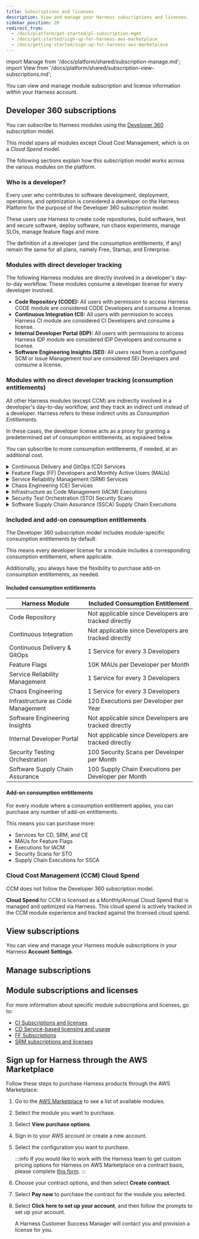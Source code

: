 ```yaml
---
title: Subscriptions and licenses
description: View and manage your Harness subscriptions and licenses.
sidebar_position: 20
redirect_from:
  - /docs/platform/get-started/pl-subscription-mgmt
  - /docs/get-started/sign-up-for-harness-aws-marketplace
  - /docs/getting-started/sign-up-for-harness-aws-marketplace
---
```


import Manage from '/docs/platform/shared/subscription-manage.md';
import View from '/docs/platform/shared/subscription-view-subscriptions.md';

You can view and manage module subscription and license information within your Harness account.

## Developer 360 subscriptions

You can subscribe to Harness modules using the [Developer 360](https://www.harness.io/pricing) subscription model.

This model spans all modules except Cloud Cost Management, which is on a *Cloud Spend* model.

The following sections explain how this subscription model works across the various modules on the platform.

### Who is a developer?

Every user who contributes to software development, deployment, operations, and optimization is considered a developer on the Harness Platform for the purpose of the Developer 360 subscription model.

These users use Harness to create code repositories, build software, test and secure software, deploy software, run chaos experiments, manage SLOs, manage feature flags and more.

The definition of a developer (and the consumption entitlements, if any) remain the same for all plans, namely Free, Startup, and Enterprise.

### Modules with direct developer tracking

The following Harness modules are directly involved in a developer's day-to-day workflow. These modules consume a developer license for every developer involved.

- **Code Repository (CODE):** All users with permission to access Harness CODE module are considered CODE Developers and consume a license.
- **Continuous Integration (CI):** All users with permission to access Harness CI module are considered CI Developers and consume a license.
- **Internal Developer Portal (IDP):** All users with permissions to access Harness IDP module are considered IDP Developers and consume a license.
- **Software Engineering Insights (SEI):** All users read from a configured SCM or Issue Management tool are considered SEI Developers and consume a license.

### Modules with no direct developer tracking (consumption entitlements)

All other Harness modules (except CCM) are indirectly involved in a developer's day-to-day workflow, and they track an indirect unit instead of a developer. Harness refers to these indirect units as *Consumption Entitlements*.

In these cases, the developer license acts as a proxy for granting a predetermined set of consumption entitlements, as explained below.

You can subscribe to more consumption entitlements, if needed, at an additional cost.

<details>
<summary>Continuous Delivery and GitOps (CD) Services</summary>

CD deploys software services onto infrastructure platforms spanning traditional VMs, Kubernetes, public cloud platforms, serverless functions, and other custom deployment targets. A **Service** is an independent unit of software you track and manage through Harness CD and GitOps. This typically maps to:

- A service in Kubernetes.
- A containerized service on a cloud (such as AWS ECS or Azure ACS or Google Container Engine).
- A VM in the traditional VM-based apps.
- Six serverless functions in serverless environments.

CD tracks **Service** license consumption instead of **Developers**. All Service licenses are tracked over a *last 30 days* active window. For a detailed understanding of CD services and how they are tracked, go to [Service licensing for CD](https://developer.harness.io/docs/continuous-delivery/get-started/service-licensing-for-cd/).

</details>

<details>
<summary>Feature Flags (FF) Developers and Monthly Active Users (MAUs)</summary>

Harness Feature Flags is a feature flag rollout and management module that tracks Developers based on their active engagement with the FF module. FF tracks **Developers** and **MAU** license consumption.

Every platform user that actively creates, edits, or deletes a flag or a group is tracked as a FF developer. Monthly Active Users (MAUs) represent the unique users seen every month from one or more client-side applications that evaluate various flags managed by Harness.

</details>

<details>
<summary>Service Reliability Management (SRM) Services</summary>

SRM helps manage SLOs/SLIs for various services in an R&D organization. A **Service** is an independent unit of software you track & manage through Harness SRM. This typically maps to:

- A service in Kubernetes.
- A containerized service on a cloud (such as AWS ECS or Azure ACS or Google Container Engine).
- A VM in the traditional VM-based apps.
- Six serverless functions in serverless environments.

SRM tracks **Service** license consumption, instead of **Developers**. All Service licenses are tracked over a *last 30 days* active window.

</details>

<details>
<summary>Chaos Engineering (CE) Services</summary>

CE helps run chaos experiments across various services in an R&D organization, towards the goal of making them resilient . A **Service** is an independent unit of software you track & manage through Harness CD & GitOps. This typically maps to:

- A service in Kubernetes.
- A containerized service on a cloud (such as AWS ECS or Azure ACS or Google Container Engine).
- A VM in the traditional VM-based apps.
- Six serverless functions in serverless environments.

CE tracks **Service** license consumption, instead of **Developers**. All Service licenses are tracked over a *last 30 days* active window.

</details>

<details>
<summary>Infrastructure as Code Management (IACM) Executions</summary>

An IACM **Execution** is counted as every successful IACM stage execution that uses an Infrastructure Provider's `apply` command (such as `terraform apply`) and results in resource changes.

IACM tracks **Executions** license consumption, instead of **Developers**.

</details>

<details>
<summary>Security Test Orchestration (STO) Security Scans</summary>

A **Security Scan** is defined as the execution of the STO step within a pipeline. This involves scanning an artifact (referred to as the Target), which can be a Repository, Docker image, or a live application, for security vulnerabilities.

STO tracks **Security Scans** license consumption, instead of **Developers**. Security Scans are tracked over a *last 30 days* active window.

</details>

<details>
<summary>Software Supply Chain Assurance (SSCA) Supply Chain Executions</summary>

A **Supply Chain Execution** is defined as the execution of the SSCA step in a pipeline. Generating SBOMs, enforcing SBOM policies, generating SLSA provenance or verifying SLSA provenance are all counted as unique SSCA steps.

SSCA tracks **Supply Chain Executions** license consumption, instead of **Developers**. Supply Chain Executions are tracked over a *last 30 days* active window.

</details>

### Included and add-on consumption entitlements

The Developer 360 subscription model includes module-specific consumption entitlements by default.

This means every developer license for a module includes a corresponding consumption entitlement, where applicable.

Additionally, you always have the flexibility to purchase add-on consumption entitlements, as needed.

#### Included consumption entitlements

| Harness Module | Included Consumption Entitlement |
|----------------|----------------------------------|
| Code Repository | Not applicable since Developers are tracked directly|
| Continuous Integration | Not applicable since Developers are tracked directly|
| Continuous Delivery & GitOps | 1 Service for every 3 Developers |
| Feature Flags | 10K MAUs per Developer per Month|
| Service Reliability Management | 1 Service for every 3 Developers |
| Chaos Engineering | 1 Service for every 3 Developers |
| Infrastructure as Code Management | 120 Executions per Developer per Year|
| Software Engineering Insights | Not applicable since Developers are tracked directly |
| Internal Developer Portal | Not applicable since Developers are tracked directly|
| Security Testing Orchestration | 100 Security Scans per Developer per Month |
| Software Supply Chain Assurance | 100 Supply Chain Executions per Developer per Month|

#### Add-on consumption entitlements

For every module where a consumption entitlement applies, you can purchase any number of add-on entitlements.

This means you can purchase more:

- Services for CD, SRM, and CE
- MAUs for Feature Flags
- Executions for IACM
- Security Scans for STO
- Supply Chain Executions for SSCA

### Cloud Cost Management (CCM) Cloud Spend

CCM does not follow the Developer 360 subscription model.

**Cloud Spend** for CCM is licensed as a Monthly/Annual Cloud Spend that is managed and optimized via Harness. This cloud spend is actively tracked in the CCM module experience and tracked against the licensed cloud spend.

## View subscriptions

You can view and manage your Harness module subscriptions in your Harness **Account Settings**.

<View />

## Manage subscriptions

<Manage />

## Module subscriptions and licenses

For more information about specific module subscriptions and licenses, go to:

- [CI Subscriptions and licenses](/docs/continuous-integration/get-started/ci-subscription-mgmt/)
- [CD Service-based licensing and usage](/docs/continuous-delivery/get-started/service-licensing-for-cd)
- [FF Subscriptions](/docs/category/subscribe-to-feature-flags)
- [SRM subscriptions and licenses](/docs/service-reliability-management/get-started/srm-subscription-licensing)

## Sign up for Harness through the AWS Marketplace

Follow these steps to purchase Harness products through the AWS Marketplace:

1. Go to the [AWS Marketplace](https://aws.amazon.com/marketplace/seller-profile?id=cddecd76-14a6-4b48-98a4-c747994c0cf4) to see a list of available modules.
2. Select the module you want to purchase.
3. Select **View purchase options**.
4. Sign in to your AWS account or create a new account.
5. Select the configuration you want to purchase.

   :::info
   If you would like to work with the Harness team to get custom pricing options for Harness on AWS Marketplace on a contract basis, please complete [this form](https://www.harness.io/contact-sales/get-pricing).
   :::

6. Choose your contract options, and then select **Create contract**.
7. Select **Pay now** to purchase the contract for the module you selected.
8. Select **Click here to set up your account**, and then follow the prompts to set up your account.

   A Harness Customer Success Manager will contact you and provision a license for you.
